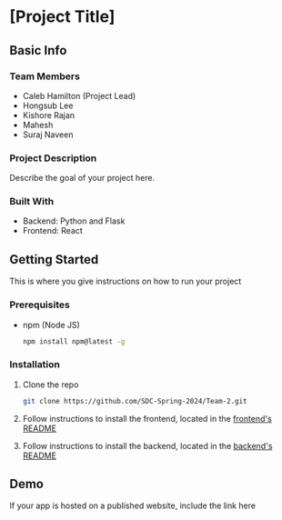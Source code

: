 # \[Project Title\]

## Basic Info

### Team Members

- Caleb Hamilton (Project Lead)
- Hongsub Lee
- Kishore Rajan
- Mahesh
- Suraj Naveen

### Project Description

Describe the goal of your project here.

### Built With

- Backend: Python and Flask
- Frontend: React

## Getting Started

This is where you give instructions on how to run your project

### Prerequisites

- npm (Node JS)

  ```sh
  npm install npm@latest -g
  ```

### Installation

1. Clone the repo

   ```sh
   git clone https://github.com/SDC-Spring-2024/Team-2.git

   ```

1. Follow instructions to install the frontend, located in the [frontend's README](frontend)

1. Follow instructions to install the backend, located in the [backend's README](backend)

## Demo

If your app is hosted on a published website, include the link here

